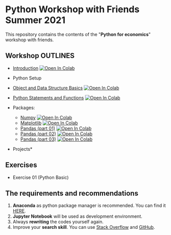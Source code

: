 # Python Workshop with Friends Summer 2021
This repository contains the contents of the "**Python for economics**" workshop with friends.

## Workshop OUTLINES

- [Introduction](https://github.com/saeed-saffari/Python-with-friends-sum2021/blob/main/1.%20Data%20Structure%20Basics.ipynb) [![Open In Colab](https://colab.research.google.com/assets/colab-badge.svg)]()
- Python Setup
- [Object and Data Structure Basics]() [![Open In Colab](https://colab.research.google.com/assets/colab-badge.svg)]()

- [Python Statements and Functions]() [![Open In Colab](https://colab.research.google.com/assets/colab-badge.svg)]()

- Packages:
  - [Numpy]() [![Open In Colab](https://colab.research.google.com/assets/colab-badge.svg)]()
  - [Matplotlib]() [![Open In Colab](https://colab.research.google.com/assets/colab-badge.svg)]()
  - [Pandas (part 01)]() [![Open In Colab](https://colab.research.google.com/assets/colab-badge.svg)]()
  - [Pandas (part 02)]() [![Open In Colab](https://colab.research.google.com/assets/colab-badge.svg)]()
  - [Pandas (part 03)]() [![Open In Colab](https://colab.research.google.com/assets/colab-badge.svg)]()
  
- Projects*
 
## Exercises
- Exercise 01 (Python Basic)




## The requirements and recommendations

1. **Anaconda** as python package manager is recommended. You can find it [HERE](https://www.anaconda.com/products/individual).
2. **Jupyter Notebook** will be used as development environment.
3. Always **rewriting** the codes yourself again.
4. Improve your **search skill**. You can use [Stack Overflow](https://stackoverflow.com/) and [GitHub](https://github.com/).
